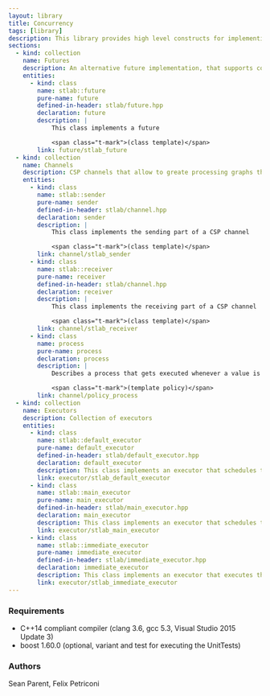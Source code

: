 ```yaml
---
layout: library
title: Concurrency
tags: [library]
description: This library provides high level constructs for implementing algorithms that eases the use of multiple CPU cores while minimizing the contention.
sections:
  - kind: collection
    name: Futures
    description: An alternative future implementation, that supports continuations, splits and joins.
    entities:
      - kind: class
        name: stlab::future
        pure-name: future
        defined-in-header: stlab/future.hpp
        declaration: future
        description: |
            This class implements a future

            <span class="t-mark">(class template)</span>
        link: future/stlab_future
  - kind: collection
    name: Channels
    description: CSP channels that allow to greate processing graphs that execute the tasks on dedicated executors. It is possible to split, join, zip and merge channels. Each processing node is associated with a [process](channel/policy_process). 
    entities:
      - kind: class
        name: stlab::sender
        pure-name: sender
        defined-in-header: stlab/channel.hpp
        declaration: sender
        description: |
            This class implements the sending part of a CSP channel

            <span class="t-mark">(class template)</span>
        link: channel/stlab_sender
      - kind: class
        name: stlab::receiver
        pure-name: receiver
        defined-in-header: stlab/channel.hpp
        declaration: receiver
        description: |
            This class implements the receiving part of a CSP channel

            <span class="t-mark">(class template)</span>
        link: channel/stlab_receiver
      - kind: class
        name: process
        pure-name: process
        declaration: process
        description: |
            Describes a process that gets executed whenever a value is passed into the channel

            <span class="t-mark">(template policy)</span>
        link: channel/policy_process
  - kind: collection
    name: Executors
    description: Collection of executors
    entities:
      - kind: class
        name: stlab::default_executor
        pure-name: default_executor
        defined-in-header: stlab/default_executor.hpp
        declaration: default_executor
        description: This class implements an executor that schedules the tasks on a thread pool
        link: executor/stlab_default_executor
      - kind: class
        name: stlab::main_executor
        pure-name: main_executor
        defined-in-header: stlab/main_executor.hpp
        declaration: main_executor
        description: This class implements an executor that schedules the tasks on the main loop
        link: executor/stlab_main_executor
      - kind: class
        name: stlab::immediate_executor
        pure-name: immediate_executor
        defined-in-header: stlab/immediate_executor.hpp
        declaration: immediate_executor
        description: This class implements an executor that executes the task immediately
        link: executor/stlab_immediate_executor
---
```


### Requirements ###

* C++14 compliant compiler (clang 3.6, gcc 5.3, Visual Studio 2015 Update 3)
* boost 1.60.0 (optional, variant and test for executing the UnitTests)

### Authors ###
Sean Parent, Felix Petriconi
